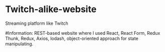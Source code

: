 # Twitch-alike-website
Streaming platform like Twitch

#Information:
REST-based website where I used React, React Form, Redux Thunk, Redux, Axios, lodash, object-oriented approach for state manipulating. 
